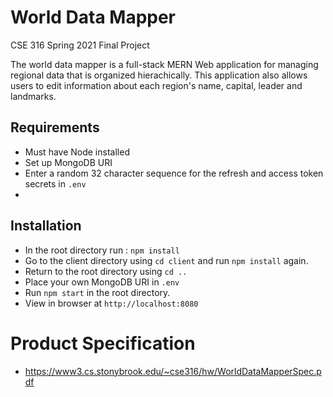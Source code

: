 # World Data Mapper <br/>
CSE 316 Spring 2021 Final Project <br/>

The world data mapper is a full-stack MERN Web application for managing regional data that is organized hierachically. This application also allows users to edit information about each region's name, capital, leader and landmarks. 


## Requirements 
- Must have Node installed
- Set up MongoDB URI
- Enter a random 32 character sequence for the refresh and access token secrets in `.env`
- 
## Installation
- In the root directory run :
  `npm install`
- Go to the client directory using `cd client` and run `npm install` again.
- Return to the root directory using `cd ..`
- Place your own MongoDB URI in `.env`
- Run `npm start` in the root directory.
- View in browser at `http://localhost:8080`


# Product Specification
+ https://www3.cs.stonybrook.edu/~cse316/hw/WorldDataMapperSpec.pdf

